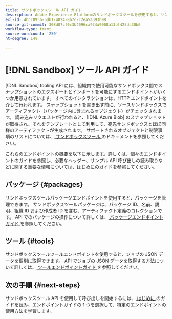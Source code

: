 ```yaml
---
title: サンドボックスツール API ガイド
description: Adobe Experience Platformのサンドボックスツールを使用すると、サンドボックス間でサンドボックス設定のスナップショットを書き出しおよび読み込むことができます。
exl-id: 4bcc095b-5db1-4824-8b7c-c2ea5a393b98
source-git-commit: 308d07cf0c3b4096ca934a9008a13bf425dc30b6
workflow-type: tm+mt
source-wordcount: '250'
ht-degree: 14%

---
```


# [!DNL Sandbox] ツール API ガイド

[!DNL Sandbox] tooling API には、組織内で使用可能なサンドボックス間でスナップショットのエクスポートとインポートを可能にするエンドポイントがいくつか用意されています。 すべてのインタラクションは、HTTP エンドポイントを介して行われます。 スナップショットを書き出す前に、ソースサンドボックスでアーティファクト（パッケージ内に含まれるオブジェクト）がチェックされます。 読み込みリクエストが行われると、[!DNL Azure Blob] のスナップショットが取得され、それをテンプレートとして利用して、宛先サンドボックスとほぼ同様のアーティファクトが生成されます。 サポートされるオブジェクトと制限事項のリストについては、[ サンドボックスツール ](../ui/sandbox-tooling.md#objects-supported-for-sandbox-tooling) のドキュメントを参照してください。

これらのエンドポイントの概要を以下に示します。詳しくは、個々のエンドポイントのガイドを参照し、必要なヘッダー、サンプル API 呼び出しの読み取りなどに関する重要な情報については、[はじめに](./getting-started.md)のガイドを参照してください。

## パッケージ {#packages}

サンドボックスツールパッケージエンドポイントを使用すると、パッケージを管理できます。 サンドボックスツールパッケージは、パッケージ ID、名前、説明、組織 ID および作成者 ID を含む、アーティファクト定義のコレクションです。 API でのパッケージの操作について詳しくは、[ パッケージエンドポイントガイド ](./packages.md) を参照してください。

## ツール {#tools}

サンドボックスツールツールエンドポイントを使用すると、ジョブの JSON データを個別に取得できます。 API でジョブの JSON データを取得する方法について詳しくは、[ ツールエンドポイントガイド ](./tools.md) を参照してください。

## 次の手順 {#next-steps}

サンドボックスツール API を使用して呼び出しを開始するには、[ はじめに ](./getting-started.md) のガイドを読み、エンドポイントガイドの 1 つを選択して、特定のエンドポイントの使用方法を学習します。
